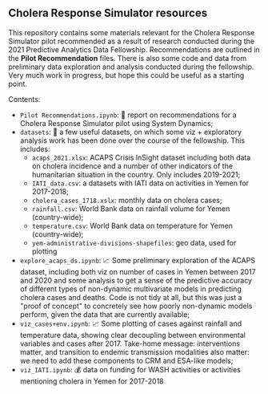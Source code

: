 ## Cholera Response Simulator resources
This repository contains some materials relevant for the Cholera Response Simulator pilot recommended as a result of research conducted during the 2021 Predictive Analytics Data Fellowship.
Recommendations are outlined in the **Pilot Recommendation** files. There is also some code and data from preliminary data exploration and analysis conducted during the fellowship. Very much work in progress, but hope this could be useful as a starting point.

Contents:
- ```Pilot Recommendations.ipynb```: 📖 report on recommendations for a Cholera Response Simulator pilot using System Dynamics;
- ```datasets```: :1234: a few useful datasets, on which some viz + exploratory analysis work has been done over the course of the fellowship. This includes:
    - ```acaps_2021.xlsx```: ACAPS Crisis InSight dataset including both data on cholera incidence and a number of other indicators of the humanitarian situation in the country. Only includes 2019-2021;
    - ```IATI_data.csv```: a datasets with IATI data on activities in Yemen for 2017-2018;
    - ```cholera_cases_1718.xslx```: monthly data on cholera cases;
    - ```rainfall.csv```: World Bank data on rainfall volume for Yemen (country-wide);
    - ```temperature.csv```: World Bank data on temperature for Yemen (country-wide);
    - ```yem-administrative-divisions-shapefiles```: geo data, used for plotting
- ```explore_acaps_ds.ipynb```: :chart_with_upwards_trend: Some preliminary exploration of the ACAPS dataset, including both viz on number of cases in Yemen between 2017 and 2020 and some analysis to get a sense of the predictive accuracy of different types of non-dynamic multivariate models in predicting cholera cases and deaths. Code is not tidy at all, but this was just a "proof of concept" to concretely see how poorly non-dynamic models perform, given the data that are currently available;
- ```viz_cases+env.ipynb```: :chart_with_upwards_trend: Some plotting of cases against rainfall and temperature data, showing clear decoupling between environmental variables and cases after 2017. Take-home message: interventions matter, and transition to endemic transmission modalities also matter: we need to add these components to CRM and ESA-like models;
- ```viz_IATI.ipynb```: 💰 data on funding for WASH activities or activities mentioning cholera in Yemen for 2017-2018

